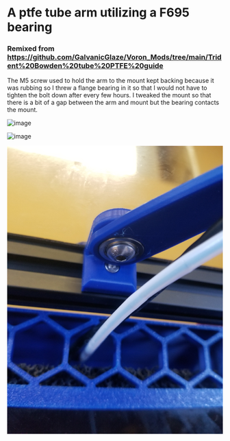 # A ptfe tube arm utilizing a F695 bearing
### Remixed from https://github.com/GalvanicGlaze/Voron_Mods/tree/main/Trident%20Bowden%20tube%20PTFE%20guide

The M5 screw used to hold the arm to the mount kept backing because it was rubbing so I threw a flange bearing in it so that I would not have to tighten the bolt down after every few hours. I tweaked the mount so that there is a bit of a gap between the arm and mount but the bearing contacts the mount.


![image](https://github.com/BlakesMakes/VoronUsers/blob/pr_f695_ptfe_tube_arm/printer_mods/BlakesMakes/f695_ptfe_tube_arm/images/tube_arm_no_bearing.jpg)


![image](https://github.com/BlakesMakes/VoronUsers/blob/pr_f695_ptfe_tube_arm/printer_mods/BlakesMakes/f695_ptfe_tube_arm/images/tube_arm_with_bearing.jpg)


![image](https://github.com/BlakesMakes/VoronUsers/blob/pr_f695_ptfe_tube_arm/printer_mods/BlakesMakes/f695_ptfe_tube_arm/images/tube_arm_mount.jpg)
